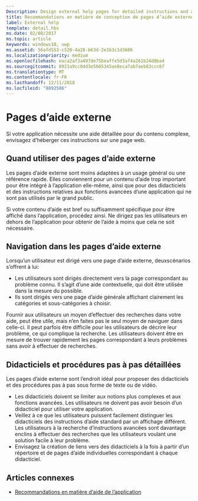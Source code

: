 ```yaml
---
Description: Design external help pages for detailed instructions and advice about your app.
title: Recommandations en matière de conception de pages d’aide externe
label: External help
template: detail.hbs
ms.date: 02/08/2017
ms.topic: article
keywords: windows10, uwp
ms.assetid: 56afd553-c520-4a28-b63d-2e1b3c1d3606
ms.localizationpriority: medium
ms.openlocfilehash: eaca2af3a497de75beaffe5d3af4a261b24d8ba4
ms.sourcegitcommit: 8921a9cc0dd3e5665345ae8eca7ab7aeb83ccc6f
ms.translationtype: MT
ms.contentlocale: fr-FR
ms.lasthandoff: 12/11/2018
ms.locfileid: "8892586"
---
```

# <a name="external-help-pages"></a>Pages d’aide externe



Si votre application nécessite une aide détaillée pour du contenu complexe, envisagez d’héberger ces instructions sur une page web.

## <a name="when-to-use-external-help-pages"></a>Quand utiliser des pages d’aide externe

Les pages d’aide externe sont moins adaptées à un usage général ou une référence rapide. Elles conviennent pour un contenu d’aide trop important pour être intégré à l’application elle-même, ainsi que pour des didacticiels et des instructions relatives aux fonctions avancées d’une application qui ne sont pas utilisés par le grand public.

Si votre contenu d’aide est bref ou suffisamment spécifique pour être affiché dans l’application, procédez ainsi. Ne dirigez pas les utilisateurs en dehors de l’application pour obtenir de l’aide à moins que cela ne soit nécessaire.

## <a name="navigating-external-help-pages"></a>Navigation dans les pages d’aide externe

Lorsqu’un utilisateur est dirigé vers une page d’aide externe, deuxscénarios s’offrent à lui:
-   Les utilisateurs sont dirigés directement vers la page correspondant au problème connu. Il s’agit d’une aide contextuelle, qui doit être utilisée dans la mesure du possible.
-   Ils sont dirigés vers une page d’aide générale affichant clairement les catégories et sous-catégories à choisir.

Fournir aux utilisateurs un moyen d’effectuer des recherches dans votre aide, peut être utile, mais n’en faites pas le seul moyen de naviguer dans celle-ci. Il peut parfois être difficile pour les utilisateurs de décrire leur problème, ce qui complique la recherche. Les utilisateurs doivent être en mesure de trouver rapidement les pages correspondant à leurs problèmes sans avoir à effectuer de recherches.

## <a name="tutorials-and-detailed-walkthroughs"></a>Didacticiels et procédures pas à pas détaillées

Les pages d’aide externe sont l’endroit idéal pour proposer des didacticiels et des procédures pas à pas sous forme de texte ou de vidéo.
-   Les didacticiels doivent se limiter aux notions plus complexes et aux fonctions avancées. Les utilisateurs ne doivent pas avoir besoin d’un didacticiel pour utiliser votre application.
-   Veillez à ce que les utilisateurs puissent facilement distinguer les didacticiels des instructions d’aide standard par un affichage différent. Les utilisateurs à la recherche d’instructions avancées sont davantage enclins à effectuer des recherches que les utilisateurs voulant une solution facile à leur problème.
-   Envisagez la création de liens vers des didacticiels à la fois à partir d’un répertoire et de pages d’aide individuelles correspondant à chaque didacticiel.

## <a name="related-articles"></a>Articles connexes

* [Recommandations en matière d’aide de l’application](guidelines-for-app-help.md)
